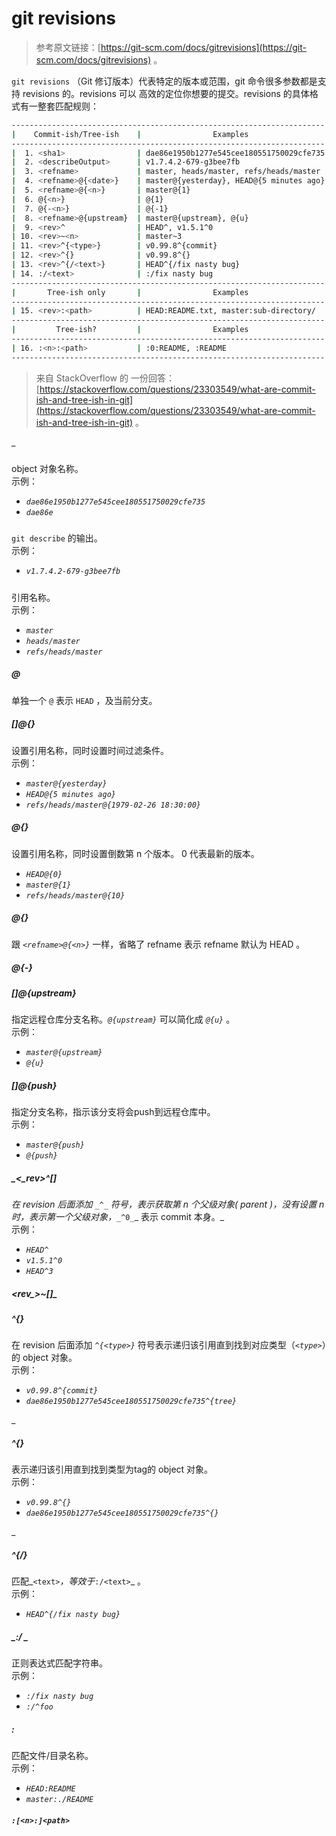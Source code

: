 # git revisions

> 参考原文链接：[https://git-scm.com/docs/gitrevisions](https://git-scm.com/docs/gitrevisions) 。

`git revisions` （Git 修订版本）代表特定的版本或范围，git 命令很多参数都是支持 revisions 的。revisions 可以 高效的定位你想要的提交。revisions 的具体格式有一整套匹配规则：
```bash
----------------------------------------------------------------------
|    Commit-ish/Tree-ish    |                Examples
----------------------------------------------------------------------
|  1. <sha1>                | dae86e1950b1277e545cee180551750029cfe735
|  2. <describeOutput>      | v1.7.4.2-679-g3bee7fb
|  3. <refname>             | master, heads/master, refs/heads/master
|  4. <refname>@{<date>}    | master@{yesterday}, HEAD@{5 minutes ago}
|  5. <refname>@{<n>}       | master@{1}
|  6. @{<n>}                | @{1}
|  7. @{-<n>}               | @{-1}
|  8. <refname>@{upstream}  | master@{upstream}, @{u}
|  9. <rev>^                | HEAD^, v1.5.1^0
| 10. <rev>~<n>             | master~3
| 11. <rev>^{<type>}        | v0.99.8^{commit}
| 12. <rev>^{}              | v0.99.8^{}
| 13. <rev>^{/<text>}       | HEAD^{/fix nasty bug}
| 14. :/<text>              | :/fix nasty bug
----------------------------------------------------------------------
|       Tree-ish only       |                Examples
----------------------------------------------------------------------
| 15. <rev>:<path>          | HEAD:README.txt, master:sub-directory/
----------------------------------------------------------------------
|         Tree-ish?         |                Examples
----------------------------------------------------------------------
| 16. :<n>:<path>           | :0:README, :README
----------------------------------------------------------------------
```
> 来自 StackOverflow 的 一份回答：[https://stackoverflow.com/questions/23303549/what-are-commit-ish-and-tree-ish-in-git](https://stackoverflow.com/questions/23303549/what-are-commit-ish-and-tree-ish-in-git) 。

_
<a name="Tzw4g"></a>
##### _<sha1>_
object 对象名称。<br />示例：

- _`dae86e1950b1277e545cee180551750029cfe735`_
- _`dae86e`_



<a name="LhzBD"></a>
##### _<describeOutput>_
`git describe` 的输出。<br />示例：

- _`v1.7.4.2-679-g3bee7fb`_



<a name="8TTJk"></a>
##### _<refname>_
引用名称。<br />示例：

- _`master`_
- _`heads/master`_
- _`refs/heads/master`_



<a name="EUJYt"></a>
##### _@_
单独一个 `@` 表示 `HEAD` ，及当前分支。<br />

<a name="C6WC8"></a>
##### _[<refname>]@{<date>}_
设置引用名称，同时设置时间过滤条件。<br />示例：

- _`master@{yesterday}`_
- _`HEAD@{5 minutes ago}`_
- _`refs/heads/master@{1979-02-26 18:30:00}`_



<a name="lIBAJ"></a>
##### _<refname>@{<n>}_
设置引用名称，同时设置倒数第 n 个版本。 0 代表最新的版本。

- _`HEAD@{0}`_
- _`master@{1}`_
- _`refs/heads/master@{10}`_



<a name="n1Fqp"></a>
##### _@{<n>}_
跟 _`<refname>@{<n>}`_ 一样，省略了 refname 表示 refname 默认为 HEAD 。<br />

<a name="q9SPm"></a>
##### _@{-<n>}_


<a name="nGG81"></a>
##### _[<branchname>]@{upstream}_
指定远程仓库分支名称。_`@{upstream}`_ 可以简化成 _`@{u}`_ 。<br />示例：

- _`master@{upstream}`_
- _`@{u}`_



<a name="GvzyB"></a>
##### _[<branchname>]@{push}_
指定分支名称，指示该分支将会push到远程仓库中。<br />示例：

- _`master@{push}`_
- _`@{push}`_



<a name="xqLMn"></a>
##### _<__rev>^[<n>]_
_在 revision 后面添加 _`_^_`_ 符号，表示获取第 n 个父级对象( parent )，没有设置 n 时，表示第一个父级对象，_`_^0_`_ 表示 commit 本身。_<br />示例：

- _`HEAD^`_
- _`v1.5.1^0`_
- _`HEAD^3`_



<a name="Lmz0z"></a>
##### _<rev__>~[<n>]_


<a name="j8eSv"></a>
##### _<rev>^{<type>}_
在 revision 后面添加 _`^{<type>}`_ 符号表示递归该引用直到找到对应类型（_`<type>`_）的 object 对象。<br />示例：

- _`v0.99.8^{commit}`_
- _`dae86e1950b1277e545cee180551750029cfe735^{tree}`_

_
<a name="5KW1F"></a>
##### _<rev>^{}_
表示递归该引用直到找到类型为tag的 object 对象。<br />示例：

- _`v0.99.8^{}`_
- _`dae86e1950b1277e545cee180551750029cfe735^{}`_

_
<a name="WCF12"></a>
##### _<rev>^{/<text>}_
匹配_`<text>`_，等效于_`:/<text>`_ 。<br />示例：

- _`HEAD^{/fix nasty bug}`_



<a name="3t0Rk"></a>
##### _:/<text> _
正则表达式匹配字符串。<br />示例：

- _`:/fix nasty bug`_
- _`:/^foo`_



<a name="Y1HIj"></a>
##### _<rev>:<path>_
匹配文件/目录名称。<br />示例：

- _`HEAD:README`_
- _`master:./README`_

<a name="nNeEK"></a>
##### _`:[<n>:]<path>`_
